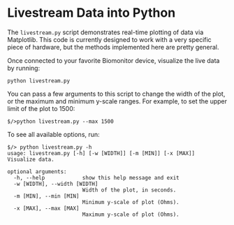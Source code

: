 # Livestream Data into Python

The `livestream.py` script demonstrates real-time plotting of data via
Matplotlib. This code is currently designed to work with a very specific piece
of hardware, but the methods implemented here are pretty general.

Once connected to your favorite Biomonitor device, visualize the live data by
running:

```unix
python livestream.py
```

You can pass a few arguments to this script to change the width of the plot, or
the maximum and minimum y-scale ranges. For example, to set the upper limit of the plot
to 1500:

```unix
$/>python livestream.py --max 1500
```

To see all available options, run:

```unix
$/> python livestream.py -h
usage: livestream.py [-h] [-w [WIDTH]] [-m [MIN]] [-x [MAX]]                                            
Visualize data.                                     

optional arguments:                                 
  -h, --help            show this help message and exit                                                 
  -w [WIDTH], --width [WIDTH]                       
                        Width of the plot, in seconds.                                                  
  -m [MIN], --min [MIN]                             
                        Minimum y-scale of plot (Ohms).                                                 
  -x [MAX], --max [MAX]                             
                        Maximum y-scale of plot (Ohms).  
```
